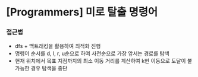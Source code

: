 # [Programmers] 미로 탈출 명령어

### 접근법

-   dfs + 백트래킹을 활용하여 최적화 진행
-   명령어 순서를 d, l, r, u순으로 하여 사전순으로 가장 앞서는 경로를 탐색
-   현재 위치에서 목표 지점까지의 최소 이동 거리를 계산하여 k번 이동으로 도달이 불가능한 경우 탐색을 중단
